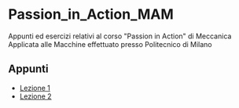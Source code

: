 # Passion_in_Action_MAM
Appunti ed esercizi relativi al corso "Passion in Action" di Meccanica Applicata alle Macchine effettuato presso Politecnico di Milano

## Appunti
- [Lezione 1](./Lezione1/appunti.md)
- [Lezione 2](./Lezione2/appunti.md)
